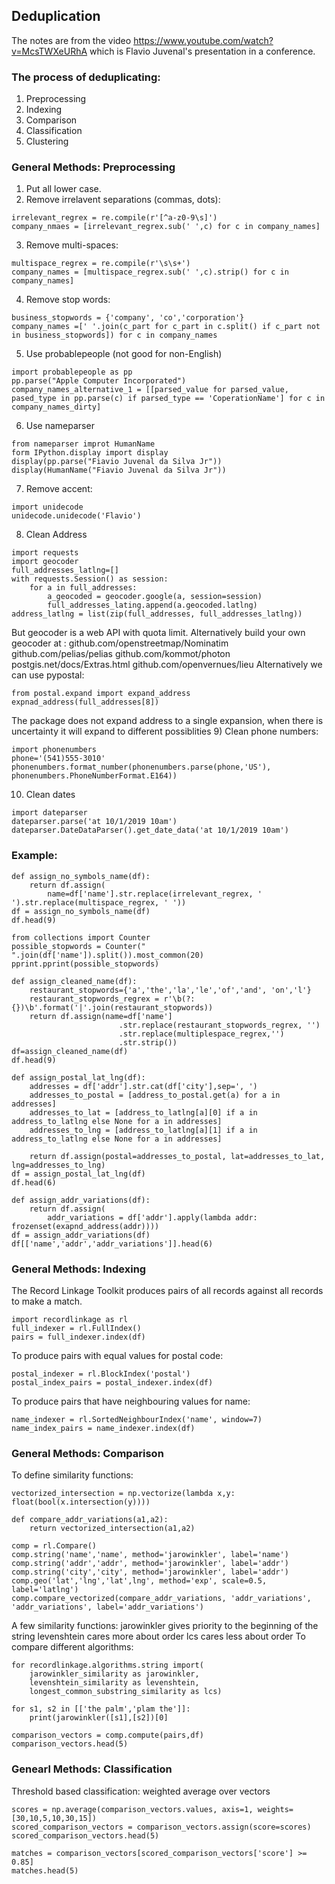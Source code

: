 ## Deduplication

The notes are from the video https://www.youtube.com/watch?v=McsTWXeURhA which is Flavio Juvenal's presentation in a conference.

### The process of deduplicating:
1. Preprocessing
2. Indexing
3. Comparison
4. Classification
5. Clustering

### General Methods: Preprocessing
1) Put all lower case. 
2) Remove irrelavent separations (commas, dots):
```
irrelevant_regrex = re.compile(r'[^a-z0-9\s]')
company_nmaes = [irrelevant_regrex.sub(' ',c) for c in company_names]
```
3) Remove multi-spaces:
```
multispace_regrex = re.compile(r'\s\s+')
company_names = [multispace_regrex.sub(' ',c).strip() for c in company_names]
```
4) Remove stop words:
```
business_stopwords = {'company', 'co','corporation'}
company_names =[' '.join(c_part for c_part in c.split() if c_part not in business_stopwords]) for c in company_names
```
5) Use probablepeople (not good for non-English)
```
import probablepeople as pp
pp.parse("Apple Computer Incorporated")
company_names_alternative_1 = [[parsed_value for parsed_value, pased_type in pp.parse(c) if parsed_type == 'CoperationName'] for c in company_names_dirty]
```
6) Use nameparser
```
from nameparser improt HumanName
form IPython.display import display
display(pp.parse("Fiavio Juvenal da Silva Jr"))
display(HumanName("Fiavio Juvenal da Silva Jr"))
```
7) Remove accent:
```
import unidecode
unidecode.unidecode('Flavio')
```
8) Clean Address
```
import requests
import geocoder
full_addresses_latlng=[]
with requests.Session() as session:
    for a in full_addresses:
        a_geocoded = geocoder.google(a, session=session)
        full_addresses_lating.append(a.geocoded.latlng)
address_latlng = list(zip(full_addresses, full_addresses_latlng))
```
But geocoder is a web API with quota limit. Alternatively build your own geocoder at :
github.com/openstreetmap/Nominatim
github.com/pelias/pelias
github.com/kommot/photon
postgis.net/docs/Extras.html
github.com/openvernues/lieu
Alternatively we can use pypostal:
```
from postal.expand import expand_address
expnad_address(full_addresses[8]) 
```
The package does not expand address to a single expansion, when there is uncertainty it will expand to different possiblities
9) Clean phone numbers:
```
import phonenumbers
phone='(541)555-3010'
phonenumbers.format_number(phonenumbers.parse(phone,'US'), phonenumbers.PhoneNumberFormat.E164))
```
10) Clean dates
```
import dateparser
dateparser.parse('at 10/1/2019 10am')
dateparser.DateDataParser().get_date_data('at 10/1/2019 10am')
```
### Example:
```
def assign_no_symbols_name(df):
    return df.assign(
        name=df['name'].str.replace(irrelevant_regrex, ' ').str.replace(multispace_regrex, ' '))
df = assign_no_symbols_name(df)
df.head(9)
```
```
from collections import Counter
possible_stopwords = Counter(" ".join(df['name']).split()).most_common(20)
pprint.pprint(possible_stopwords)
```
```
def assign_cleaned_name(df):
    restaurant_stopwords={'a','the','la','le','of','and', 'on','l'}
    restaurant_stopwords_regrex = r'\b(?:{})\b'.format('|'.join(restaurant_stopwords))
    return df.assign(name=df['name']
                        .str.replace(restaurant_stopwords_regrex, '')
                        .str.replace(multiplespace_regrex,'')
                        .str.strip())
df=assign_cleaned_name(df)
df.head(9)
```
```
def assign_postal_lat_lng(df):
    addresses = df['addr'].str.cat(df['city'],sep=', ')
    addresses_to_postal = [address_to_postal.get(a) for a in addresses]
    addresses_to_lat = [address_to_latlng[a][0] if a in address_to_latlng else None for a in addresses]
    addresses_to_lng = [address_to_latlng[a][1] if a in address_to_latlng else None for a in addresses]
    
    return df.assign(postal=addresses_to_postal, lat=addresses_to_lat, lng=addresses_to_lng)
df = assign_postal_lat_lng(df)
df.head(6)
```
```
def assign_addr_variations(df):
    return df.assign(
        addr_variations = df['addr'].apply(lambda addr: frozenset(exapnd_address(addr))))
df = assign_addr_variations(df)
df[['name','addr','addr_variations']].head(6)
```
### General Methods: Indexing
The Record Linkage Toolkit produces pairs of all records against all records to make a match.
```
import recordlinkage as rl
full_indexer = rl.FullIndex()
pairs = full_indexer.index(df)
```
To produce pairs with equal values for postal code:
```
postal_indexer = rl.BlockIndex('postal')
postal_index_pairs = postal_indexer.index(df)
```
To produce pairs that have neighbouring values for name:
```
name_indexer = rl.SortedNeighbourIndex('name', window=7)
name_index_pairs = name_indexer.index(df)
```

### General Methods: Comparison
To define similarity functions:
```
vectorized_intersection = np.vectorize(lambda x,y: float(bool(x.intersection(y))))

def compare_addr_variations(a1,a2):
    return vectorized_intersection(a1,a2)
    
comp = rl.Compare()
comp.string('name','name', method='jarowinkler', label='name')
comp.string('addr','addr', method='jarowinkler', label='addr')
comp.string('city','city', method='jarowinkler', label='addr')
comp.geo('lat','lng','lat',lng', method='exp', scale=0.5, label='latlng')
comp.compare_vectorized(compare_addr_variations, 'addr_variations', 'addr_variations', label='addr_variations')
```
A few similarity functions:
jarowinkler gives priority to the beginning of the string
levenshtein cares more about order
lcs cares less about order
To compare different algorithms:
```
for recordlinkage.algorithms.string import(
    jarowinkler_similarity as jarowinkler,
    levenshtein_similarity as levenshtein,
    longest_common_substring_similarity as lcs)
    
for s1, s2 in [['the palm','plam the']]:
    print(jarowinkler([s1],[s2])[0]
```
```
comparison_vectors = comp.compute(pairs,df)
comparison_vectors.head(5)
```

### Genearl Methods: Classification
Threshold based classification: weighted average over vectors
```
scores = np.average(comparison_vectors.values, axis=1, weights=[30,10,5,10,30,15])
scored_comparison_vectors = comparison_vectors.assign(score=scores)
scored_comparison_vectors.head(5)
```
```
matches = comparison_vectors[scored_comparison_vectors['score'] >= 0.85]
matches.head(5)
```

